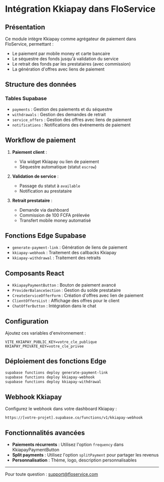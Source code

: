# Intégration Kkiapay dans FloService

## Présentation

Ce module intègre Kkiapay comme agrégateur de paiement dans FloService, permettant :
- Le paiement par mobile money et carte bancaire
- Le séquestre des fonds jusqu'à validation du service
- Le retrait des fonds par les prestataires (avec commission)
- La génération d'offres avec liens de paiement

## Structure des données

### Tables Supabase
- `payments` : Gestion des paiements et du séquestre
- `withdrawals` : Gestion des demandes de retrait
- `service_offers` : Gestion des offres avec liens de paiement
- `notifications` : Notifications des événements de paiement

## Workflow de paiement

1. **Paiement client** :
   - Via widget Kkiapay ou lien de paiement
   - Séquestre automatique (statut `escrow`)

2. **Validation de service** :
   - Passage du statut à `available`
   - Notification au prestataire

3. **Retrait prestataire** :
   - Demande via dashboard
   - Commission de 100 FCFA prélevée
   - Transfert mobile money automatisé

## Fonctions Edge Supabase

- `generate-payment-link` : Génération de liens de paiement
- `kkiapay-webhook` : Traitement des callbacks Kkiapay
- `kkiapay-withdrawal` : Traitement des retraits

## Composants React

- `KkiapayPaymentButton` : Bouton de paiement avancé
- `ProviderBalanceSection` : Gestion du solde prestataire
- `CreateServiceOfferForm` : Création d'offres avec lien de paiement
- `ClientOffersList` : Affichage des offres pour le client
- `ChatOfferButton` : Intégration dans le chat

## Configuration

Ajoutez ces variables d'environnement :
```
VITE_KKIAPAY_PUBLIC_KEY=votre_cle_publique
KKIAPAY_PRIVATE_KEY=votre_cle_privee
```

## Déploiement des fonctions Edge

```bash
supabase functions deploy generate-payment-link
supabase functions deploy kkiapay-webhook
supabase functions deploy kkiapay-withdrawal
```

## Webhook Kkiapay

Configurez le webhook dans votre dashboard Kkiapay :
```
https://[votre-projet].supabase.co/functions/v1/kkiapay-webhook
```

## Fonctionnalités avancées

- **Paiements récurrents** : Utilisez l'option `frequency` dans KkiapayPaymentButton
- **Split payments** : Utilisez l'option `splitPayment` pour partager les revenus
- **Personnalisation** : Thème, logo, description personnalisables

---

Pour toute question : support@floservice.com